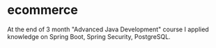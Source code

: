 # ecommerce
At the end of 3 month "Advanced Java Development" course I applied knowledge on Spring Boot, Spring Security, PostgreSQL.
